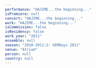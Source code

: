 ```yaml
---
performance: "HAJIME...the beginning..."
isPremiere: null
concert: "HAJIME...the beginning..."
work: "HAJIME...the beginning..."
isCommission: false
isResidency: false
work_year: "2011"
ensemble: null
season: "2010-2011:2: GEMDays 2011"
venue: "Atrium"
person: null
country: null
---
```


